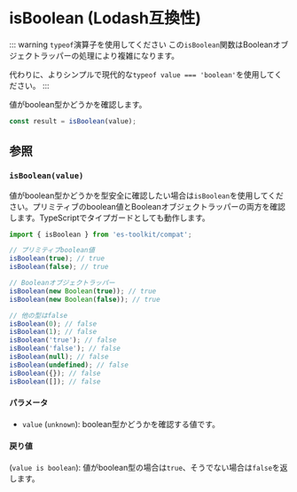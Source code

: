 # isBoolean (Lodash互換性)

::: warning `typeof`演算子を使用してください
この`isBoolean`関数はBooleanオブジェクトラッパーの処理により複雑になります。

代わりに、よりシンプルで現代的な`typeof value === 'boolean'`を使用してください。
:::

値がboolean型かどうかを確認します。

```typescript
const result = isBoolean(value);
```

## 参照

### `isBoolean(value)`

値がboolean型かどうかを型安全に確認したい場合は`isBoolean`を使用してください。プリミティブのboolean値とBooleanオブジェクトラッパーの両方を確認します。TypeScriptでタイプガードとしても動作します。

```typescript
import { isBoolean } from 'es-toolkit/compat';

// プリミティブboolean値
isBoolean(true); // true
isBoolean(false); // true

// Booleanオブジェクトラッパー
isBoolean(new Boolean(true)); // true
isBoolean(new Boolean(false)); // true

// 他の型はfalse
isBoolean(0); // false
isBoolean(1); // false
isBoolean('true'); // false
isBoolean('false'); // false
isBoolean(null); // false
isBoolean(undefined); // false
isBoolean({}); // false
isBoolean([]); // false
```

#### パラメータ

- `value` (`unknown`): boolean型かどうかを確認する値です。

#### 戻り値

(`value is boolean`): 値がboolean型の場合は`true`、そうでない場合は`false`を返します。
